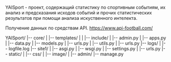 YAISport - проект, содержащий статистику по спортивным событиям, их анализ и предсказания исходов событий и прочих статистических результатов при помощи анализа искуственного интелекта.

Получение данных по средствам API. https://www.api-football.com/

YAISport/
|-- core/
|   |-- templates/
|   |   |-- include/
|   |-- admin.py
|   |-- apps.py
|   |-- data.py
|   |-- models.py
|   |-- urls.py
|   |-- utils.py
|   |-- urls.py
|-- logs/
|   |-- logfile.log
|-- site1/
|   |-- asgi.py
|   |-- wsgi.py
|   |-- settings.py
|   |-- urls.py
|-- static/
|   |-- css/
|   |-- image/
|   |-- admin/
|-- manage.py
